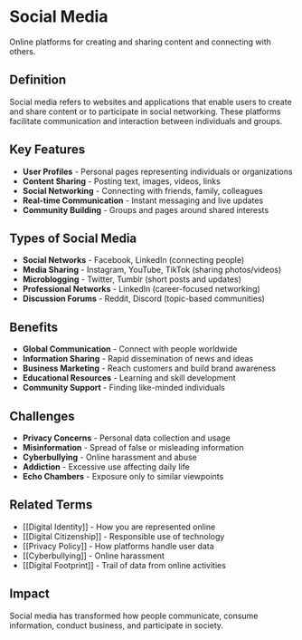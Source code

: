# Social Media

Online platforms for creating and sharing content and connecting with others.

## Definition
Social media refers to websites and applications that enable users to create and share content or to participate in social networking. These platforms facilitate communication and interaction between individuals and groups.

## Key Features
- **User Profiles** - Personal pages representing individuals or organizations
- **Content Sharing** - Posting text, images, videos, links
- **Social Networking** - Connecting with friends, family, colleagues
- **Real-time Communication** - Instant messaging and live updates
- **Community Building** - Groups and pages around shared interests

## Types of Social Media
- **Social Networks** - Facebook, LinkedIn (connecting people)
- **Media Sharing** - Instagram, YouTube, TikTok (sharing photos/videos)
- **Microblogging** - Twitter, Tumblr (short posts and updates)
- **Professional Networks** - LinkedIn (career-focused networking)
- **Discussion Forums** - Reddit, Discord (topic-based communities)

## Benefits
- **Global Communication** - Connect with people worldwide
- **Information Sharing** - Rapid dissemination of news and ideas
- **Business Marketing** - Reach customers and build brand awareness
- **Educational Resources** - Learning and skill development
- **Community Support** - Finding like-minded individuals

## Challenges
- **Privacy Concerns** - Personal data collection and usage
- **Misinformation** - Spread of false or misleading information
- **Cyberbullying** - Online harassment and abuse
- **Addiction** - Excessive use affecting daily life
- **Echo Chambers** - Exposure only to similar viewpoints

## Related Terms
- [[Digital Identity]] - How you are represented online
- [[Digital Citizenship]] - Responsible use of technology
- [[Privacy Policy]] - How platforms handle user data
- [[Cyberbullying]] - Online harassment
- [[Digital Footprint]] - Trail of data from online activities

## Impact
Social media has transformed how people communicate, consume information, conduct business, and participate in society.
